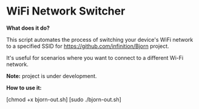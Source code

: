# WiFi Network Switcher

**What does it do?**

This script automates the process of switching your device's WiFi network to a specified SSID for https://github.com/infinition/Bjorn project.

It's useful for scenarios where you want to connect to a different Wi-Fi network.

**Note:** project is under development. 

**How to use it:**

[chmod +x bjorn-out.sh]
[sudo ./bjorn-out.sh]

